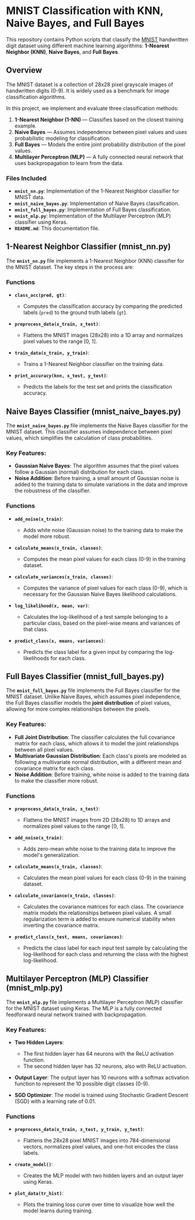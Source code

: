 # MNIST Classification with KNN, Naive Bayes, and Full Bayes

This repository contains Python scripts that classify the [MNIST](http://yann.lecun.com/exdb/mnist/) handwritten digit dataset using different machine learning algorithms: **1-Nearest Neighbor (KNN)**, **Naive Bayes**, and **Full Bayes**.

## Overview

The MNIST dataset is a collection of 28x28 pixel grayscale images of handwritten digits (0-9). It is widely used as a benchmark for image classification algorithms.

In this project, we implement and evaluate three classification methods:
1. **1-Nearest Neighbor (1-NN)** — Classifies based on the closest training example.
2. **Naive Bayes** — Assumes independence between pixel values and uses probabilistic modeling for classification.
3. **Full Bayes** — Models the entire joint probability distribution of the pixel values.
4. **Multilayer Perceptron (MLP)** — A fully connected neural network that uses backpropagation to learn from the data.

### Files Included
- **`mnist_nn.py`**: Implementation of the 1-Nearest Neighbor classifier for MNIST data.
- **`mnist_naive_bayes.py`**: Implementation of Naive Bayes classification.
- **`mnist_full_bayes.py`**: Implementation of Full Bayes classification.
- **`mnist_mlp.py`**: Implementation of the Multilayer Perceptron (MLP) classifier using Keras.
- **`README.md`**: This documentation file.

## 1-Nearest Neighbor Classifier (mnist_nn.py)

The **`mnist_nn.py`** file implements a 1-Nearest Neighbor (KNN) classifier for the MNIST dataset. The key steps in the process are:

### Functions

- **`class_acc(pred, gt)`**: 
  - Computes the classification accuracy by comparing the predicted labels (`pred`) to the ground truth labels (`gt`).
  
- **`preprocess_data(x_train, x_test)`**: 
  - Flattens the MNIST images (28x28) into a 1D array and normalizes pixel values to the range [0, 1].
  
- **`train_data(x_train, y_train)`**: 
  - Trains a 1-Nearest Neighbor classifier on the training data.
  
- **`print_accuracy(knn, x_test, y_test)`**: 
  - Predicts the labels for the test set and prints the classification accuracy.


## Naive Bayes Classifier (mnist_naive_bayes.py)

The **`mnist_naive_bayes.py`** file implements the Naive Bayes classifier for the MNIST dataset. This classifier assumes independence between pixel values, which simplifies the calculation of class probabilities.

### Key Features:
- **Gaussian Naive Bayes**: The algorithm assumes that the pixel values follow a Gaussian (normal) distribution for each class.
- **Noise Addition**: Before training, a small amount of Gaussian noise is added to the training data to simulate variations in the data and improve the robustness of the classifier.

### Functions

- **`add_noise(x_train)`**:
  - Adds white noise (Gaussian noise) to the training data to make the model more robust.
  
- **`calculate_means(x_train, classes)`**:
  - Computes the mean pixel values for each class (0-9) in the training dataset.

- **`calculate_variances(x_train, classes)`**:
  - Computes the variance of pixel values for each class (0-9), which is necessary for the Gaussian Naive Bayes likelihood calculations.

- **`log_likelihood(x, mean, var)`**:
  - Calculates the log-likelihood of a test sample belonging to a particular class, based on the pixel-wise means and variances of that class.

- **`predict_class(x, means, variances)`**:
  - Predicts the class label for a given input by comparing the log-likelihoods for each class.


## Full Bayes Classifier (mnist_full_bayes.py)

The **`mnist_full_bayes.py`** file implements the Full Bayes classifier for the MNIST dataset. Unlike Naive Bayes, which assumes pixel independence, the Full Bayes classifier models the **joint distribution** of pixel values, allowing for more complex relationships between the pixels.

### Key Features:
- **Full Joint Distribution**: The classifier calculates the full covariance matrix for each class, which allows it to model the joint relationships between all pixel values.
- **Multivariate Gaussian Distribution**: Each class's pixels are modeled as following a multivariate normal distribution, with a different mean and covariance matrix for each class.
- **Noise Addition**: Before training, white noise is added to the training data to make the classifier more robust.

### Functions

- **`preprocess_data(x_train, x_test)`**:
  - Flattens the MNIST images from 2D (28x28) to 1D arrays and normalizes pixel values to the range [0, 1].

- **`add_noise(x_train)`**:
  - Adds zero-mean white noise to the training data to improve the model's generalization.

- **`calculate_means(x_train, classes)`**:
  - Calculates the mean pixel values for each class (0-9) in the training dataset.

- **`calculate_covariance(x_train, classes)`**:
  - Calculates the covariance matrices for each class. The covariance matrix models the relationships between pixel values. A small regularization term is added to ensure numerical stability when inverting the covariance matrix.

- **`predict_class(x_test, means, covariances)`**:
  - Predicts the class label for each input test sample by calculating the log-likelihood for each class and returning the class with the highest log-likelihood.


## Multilayer Perceptron (MLP) Classifier (mnist_mlp.py)

The **`mnist_mlp.py`** file implements a Multilayer Perceptron (MLP) classifier for the MNIST dataset using Keras. The MLP is a fully connected feedforward neural network trained with backpropagation.

### Key Features:
- **Two Hidden Layers**:
  - The first hidden layer has 64 neurons with the ReLU activation function.
  - The second hidden layer has 32 neurons, also with ReLU activation.
  
- **Output Layer**: The output layer has 10 neurons with a softmax activation function to represent the 10 possible digit classes (0-9).
  
- **SGD Optimizer**: The model is trained using Stochastic Gradient Descent (SGD) with a learning rate of 0.01.

### Functions

- **`preprocess_data(x_train, x_test, y_train, y_test)`**:
  - Flattens the 28x28 pixel MNIST images into 784-dimensional vectors, normalizes pixel values, and one-hot encodes the class labels.

- **`create_model()`**:
  - Creates the MLP model with two hidden layers and an output layer using Keras.

- **`plot_data(tr_hist)`**:
  - Plots the training loss curve over time to visualize how well the model learns during training.
